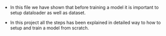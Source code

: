 - In this file we have shown that before training a model it is important to setup dataloader as well as dataset.

- In this project all the steps has been explained in detailed way to how to setup and train a model from scratch.

